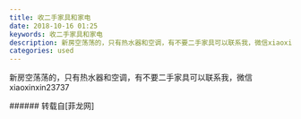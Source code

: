 ```yaml
---
title: 收二手家具和家电
date: 2018-10-16 01:25
keywords: 收二手家具和家电
description: 新房空荡荡的，只有热水器和空调，有不要二手家具可以联系我，微信xiaoxinxin23737
categories: used
---
```

<td class="t_f" id="postmessage_2037921">

新房空荡荡的，只有热水器和空调，有不要二手家具可以联系我，微信xiaoxinxin23737<br/>
</td>
###### 转载自[菲龙网]